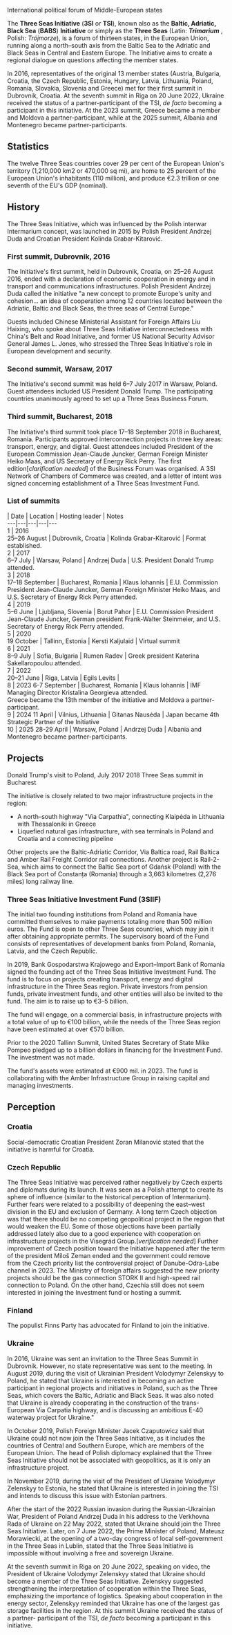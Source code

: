 International political forum of Middle-European states

The **Three Seas Initiative** (**3SI** or **TSI**), known also as the
**Baltic, Adriatic, Black Sea** (**BABS**) **Initiative** or simply as the
**Three Seas** (Latin: _**Trimarium**_ , Polish: _Trójmorze_), is a forum of
thirteen states, in the European Union, running along a north–south axis from
the Baltic Sea to the Adriatic and Black Seas in Central and Eastern Europe.
The Initiative aims to create a regional dialogue on questions affecting the
member states.

In 2016, representatives of the original 13 member states (Austria, Bulgaria,
Croatia, the Czech Republic, Estonia, Hungary, Latvia, Lithuania, Poland,
Romania, Slovakia, Slovenia and Greece) met for their first summit in
Dubrovnik, Croatia. At the seventh summit in Riga on 20 June 2022, Ukraine
received the status of a partner-participant of the TSI, _de facto_ becoming a
participant in this initiative. At the 2023 summit, Greece became a member and
Moldova a partner-participant, while at the 2025 summit, Albania and
Montenegro became partner-participants.

## Statistics

The twelve Three Seas countries cover 29 per cent of the European Union's
territory (1,210,000 km2 or 470,000 sq mi), are home to 25 percent of the
European Union's inhabitants (110 million), and produce €2.3 trillion or one
seventh of the EU's GDP (nominal).

## History

The Three Seas Initiative, which was influenced by the Polish interwar
Intermarium concept, was launched in 2015 by Polish President Andrzej Duda and
Croatian President Kolinda Grabar-Kitarović.

### First summit, Dubrovnik, 2016

The Initiative's first summit, held in Dubrovnik, Croatia, on 25–26 August
2016, ended with a declaration of economic cooperation in energy and in
transport and communications infrastructures. Polish President Andrzej Duda
called the initiative "a new concept to promote Europe's unity and cohesion...
an idea of cooperation among 12 countries located between the Adriatic, Baltic
and Black Seas, the three seas of Central Europe."

Guests included Chinese Ministerial Assistant for Foreign Affairs Liu Haixing,
who spoke about Three Seas Initiative interconnectedness with China's Belt and
Road Initiative, and former US National Security Advisor General James L.
Jones, who stressed the Three Seas Initiative's role in European development
and security.

### Second summit, Warsaw, 2017

The Initiative's second summit was held 6–7 July 2017 in Warsaw, Poland. Guest
attendees included US President Donald Trump. The participating countries
unanimously agreed to set up a Three Seas Business Forum.

### Third summit, Bucharest, 2018

The Initiative's third summit took place 17–18 September 2018 in Bucharest,
Romania. Participants approved interconnection projects in three key areas:
transport, energy, and digital. Guest attendees included President of the
European Commission Jean-Claude Juncker, German Foreign Minister Heiko Maas,
and US Secretary of Energy Rick Perry. The first edition[_clarification
needed_] of the Business Forum was organised. A 3SI Network of Chambers of
Commerce was created, and a letter of intent was signed concerning
establishment of a Three Seas Investment Fund.

### List of summits

| Date | Location | Hosting leader | Notes   
---|---|---|---|---  
1 | 2016  
25–26 August | Dubrovnik, Croatia | Kolinda Grabar-Kitarović | Format established.   
2 | 2017  
6–7 July | Warsaw, Poland | Andrzej Duda | U.S. President Donald Trump attended.   
3 | 2018  
17–18 September | Bucharest, Romania | Klaus Iohannis | E.U. Commission President Jean-Claude Juncker, German Foreign Minister Heiko Maas, and U.S. Secretary of Energy Rick Perry attended.   
4 | 2019  
5–6 June | Ljubljana, Slovenia | Borut Pahor | E.U. Commission President Jean-Claude Juncker, German president Frank-Walter Steinmeier, and U.S. Secretary of Energy Rick Perry attended.   
5 | 2020  
19 October  | Tallinn, Estonia  | Kersti Kaljulaid | Virtual summit   
6 | 2021  
8–9 July  | Sofia, Bulgaria  | Rumen Radev | Greek president Katerina Sakellaropoulou attended.   
7 | 2022  
20–21 June  | Riga, Latvia  | Egils Levits |   
8 | 2023 6-7 September  | Bucharest, Romania | Klaus Iohannis | IMF Managing Director Kristalina Georgieva attended.  
Greece became the 13th member of the initiative and Moldova a partner-
participant.  
9 | 2024 11 April  | Vilnius, Lithuania | Gitanas Nausėda | Japan became 4th Strategic Partner of the Initiative   
10 | 2025 28-29 April  | Warsaw, Poland | Andrzej Duda | Albania and Montenegro became partner-participants.   
  
## Projects

Donald Trump's visit to Poland, July 2017 2018 Three Seas summit in Bucharest

The initiative is closely related to two major infrastructure projects in the
region:

  * A north–south highway "Via Carpathia", connecting Klaipėda in Lithuania with Thessaloniki in Greece
  * Liquefied natural gas infrastructure, with sea terminals in Poland and Croatia and a connecting pipeline

Other projects are the Baltic-Adriatic Corridor, Via Baltica road, Rail
Baltica and Amber Rail Freight Corridor rail connections. Another project is
Rail-2-Sea, which aims to connect the Baltic Sea port of Gdańsk (Poland) with
the Black Sea port of Constanța (Romania) through a 3,663 kilometres (2,276
miles) long railway line.

### Three Seas Initiative Investment Fund (3SIIF)

The initial two founding institutions from Poland and Romania have committed
themselves to make payments totaling more than 500 million euros. The Fund is
open to other Three Seas countries, which may join it after obtaining
appropriate permits. The supervisory board of the Fund consists of
representatives of development banks from Poland, Romania, Latvia, and the
Czech Republic.

In 2019, Bank Gospodarstwa Krajowego and Export–Import Bank of Romania signed
the founding act of the Three Seas Initiative Investment Fund. The fund is to
focus on projects creating transport, energy and digital infrastructure in the
Three Seas region. Private investors from pension funds, private investment
funds, and other entities will also be invited to the fund. The aim is to
raise up to €3–5 billion.

The fund will engage, on a commercial basis, in infrastructure projects with a
total value of up to €100 billion, while the needs of the Three Seas region
have been estimated at over €570 billion.

Prior to the 2020 Tallinn Summit, United States Secretary of State Mike Pompeo
pledged up to a billion dollars in financing for the Investment Fund. The
investment was not made.

The fund's assets were estimated at €900 mil. in 2023. The fund is
collaborating with the Amber Infrastructure Group in raising capital and
managing investments.

## Perception

### Croatia

Social-democratic Croatian President Zoran Milanović stated that the
initiative is harmful for Croatia.

### Czech Republic

The Three Seas Initiative was perceived rather negatively by Czech experts and
diplomats during its launch. It was seen as a Polish attempt to create its
sphere of influence (similar to the historical perception of Intermarium).
Further fears were related to a possibility of deepening the east–west
division in the EU and exclusion of Germany. A long term Czech objection was
that there should be no competing geopolitical project in the region that
would weaken the EU. Some of those objections have been partially addressed
lately also due to a good experience with cooperation on infrastructure
projects in the Visegrád Group.[_verification needed_] Further improvement of
Czech position toward the Initiative happened after the term of the president
Miloš Zeman ended and the government could remove from the Czech priority list
the controversial project of Danube-Odra-Labe channel in 2023. The Ministry of
foreign affairs suggested the new priority projects should be the gas
connection STORK II and high-speed rail connection to Poland. On the other
hand, Czechia still does not seem interested in joining the Investment fund or
hosting a summit.

### Finland

The populist Finns Party has advocated for Finland to join the initiative.

### Ukraine

In 2016, Ukraine was sent an invitation to the Three Seas Summit in Dubrovnik.
However, no state representative was sent to the meeting. In August 2019,
during the visit of Ukrainian President Volodymyr Zelenskyy to Poland, he
stated that Ukraine is interested in becoming an active participant in
regional projects and initiatives in Poland, such as the Three Seas, which
covers the Baltic, Adriatic and Black Seas. It was also noted that Ukraine is
already cooperating in the construction of the trans-European Via Carpatia
highway, and is discussing an ambitious E-40 waterway project for Ukraine."

In October 2019, Polish Foreign Minister Jacek Czaputowicz said that Ukraine
could not now join the Three Seas Initiative, as it includes the countries of
Central and Southern Europe, which are members of the European Union. The head
of Polish diplomacy explained that the Three Seas Initiative should not be
associated with geopolitics, as it is only an infrastructure project.

In November 2019, during the visit of the President of Ukraine Volodymyr
Zelenskyy to Estonia, he stated that Ukraine is interested in joining the TSI
and intends to discuss this issue with Estonian partners.

After the start of the 2022 Russian invasion during the Russian-Ukrainian War,
President of Poland Andrzej Duda in his address to the Verkhovna Rada of
Ukraine on 22 May 2022, stated that Ukraine should join the Three Seas
Initiative. Later, on 7 June 2022, the Prime Minister of Poland, Mateusz
Morawiecki, at the opening of a two-day congress of local self-government in
the Three Seas in Lublin, stated that the Three Seas Initiative is impossible
without involving a free and sovereign Ukraine.

At the seventh summit in Riga on 20 June 2022, speaking on video, the
President of Ukraine Volodymyr Zelenskyy stated that Ukraine should become a
member of the Three Seas Initiative. Zelenskyy suggested strengthening the
interpretation of cooperation within the Three Seas, emphasizing the
importance of logistics. Speaking about cooperation in the energy sector,
Zelenskyy reminded that Ukraine has one of the largest gas storage facilities
in the region. At this summit Ukraine received the status of a partner-
participant of the TSI, _de facto_ becoming a participant in this initiative.